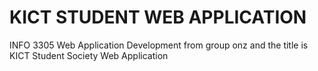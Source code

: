# KICT STUDENT WEB APPLICATION
INFO 3305 Web Application Development from group onz and the title is KICT Student Society Web Application
